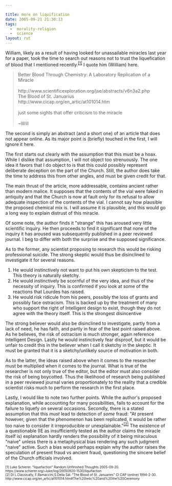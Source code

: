 ```yaml
---

title: more on liquification
date: 2005-09-21 21:30:13
tags:
  -  morality-religion
  -  science
layout: rut
---
```


<p>William, likely as a result of having looked for unassailable miracles last year for a paper, took the time to search out reasons not to trust the liquefication of blood that I mentioned recently.<sup><a href="https://www.schierer.org/~luke/log/20050920-1530/liquifaction">[1]</a></sup> I quote him (William) here.</p>  <blockquote>Better Blood Through Chemistry: A Laboratory Replication of a Miracle<br  /><br  />http://www.scientificexploration.org/jse/abstracts/v6n3a2.php <br  /> The Blood of St. Januarius <br  /> http://www.cicap.org/en_artic/at101014.htm <br  /><br  /> just some sights that offer criticism to the miracle<br  /><br  /> ~Will </blockquote>  <p>The second is simply an abstract (and a short one) of an article that does not appear online.  As its major point is (briefly) touched in the first, I will ignore it here.</p>  <p>The first starts out clearly with the assumption that this must be a hoax.  While I dislike that assumption, I will not object too strenuously.  The one idea it favors that I do object to is that this could possibly represent deliberate deception on the part of the Church.  Still, the author does take the time to address this from other angles, and must be given credit for that.</p>  <p>The main thrust of the article, more addressable, contains ancient rather than modern malice.  It supposes that the contents of the vial were faked in antiquity and that the Church is now at fault only for its refusal to allow adequate inspection of the contents of the vial.  I cannot say how plausible the proposed chemical mix is. I will assume it is plausible, and this would go a long way to explain distrust of this miracle.</p>  <p>Of some note, the author finds it "strange" this has aroused very little scientific inquiry.  He then proceeds to find it significant that none of the inquiry it has aroused was subsequently published in a peer reviewed journal.  I beg to differ with both the surprise and the supposed significance.</p>  <p>As to the former, any scientist proposing to research this would be risking professional suicide.  The strong skeptic would thus be disinclined to investigate it for several reasons.  <ol> <li>He would instinctively not want to put his own skepticism to the test.  This theory is naturally sketchy.</li> <li>He would instinctively be scornful of the very idea, and thus of the necessity of inquiry.  This is confirmed if you look at some of the reactions that Lourdes has raised.</li> <li>He would risk ridicule from his peers, possibly the loss of grants and possibly face ostracism. This is backed up by the treatment of many who support the right of Intelligent design to exist, though they do not agree with the theory itself.  This is the strongest disincentive</li> </ol>  The strong believer would also be disinclined to investigate, partly from a lack of need, he has faith, and partly in fear of the last point raised above.  As he believes, the risk of ostracism is much stronger, again reference Intelligent Design.  Lastly he would instinctively fear disproof, but it would be unfair to credit this in the believer when I call it sketchy in the skeptic.  It must be granted that it is a sketchy/unlikely source of motivation in both.</p>  <p>As to the latter, the ideas raised above when it comes to the researcher must be multiplied when it comes to the journal. What is true of the researcher is not only true of the editor, but the editor must also consider the risk of being boycotted. Thus the likelihood of research being published in a peer reviewed journal varies proportionately to the reality that a credible scientist risks much to perform the research in the first place.</p>  <p>Lastly, I would like to note two further points.  While the author's proposed explanation, while accounting for many possibilities, fails to account for the failure to liquefy on several occasions. Secondly, there is a stated assumption that this <em>must</em> lead to detection of <em>some</em> fraud: "At present however, given that the phenomenon has been replicated, it would be rather too naive to consider it irreproducible or unexplainable."<sup><a href="http://www.cicap.org/en_artic/at101014.htm#The%20relic%20and%20the%20Ceremony">[2]</a></sup> The existence of a questionable (IE as insufficiently tested as the author claims the miracle itself is) explanation hardly renders the possibility of it being miraculous "naive" unless there is a metaphysical bias rendering any such judgment "naive" active. Such a bias would perhaps explain why the author raises the speculation of present fraud vs ancient fraud, questioning the sincere belief of the Church officials involved.</p>  <font size="-2"> [1] Luke Schierer. "liquefaction" Random Unfinished Thoughts 2005-09-20. https://www.schierer.org/~luke/log/20050920-1530/liquifaction <br  /> [2] DI L.Classically, F.Ramaccini,S.Della Sal. "The Blood of St. Januaries" CI CAP (online) 1994-2-30. http://www.cicap.org/en_artic/at101014.htm#The%20relic%20and%20the%20Ceremony </font>

